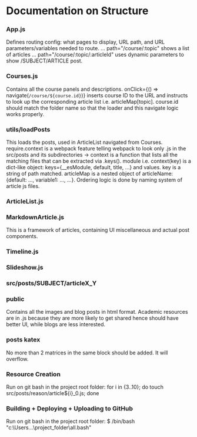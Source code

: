 # Documentation on Structure

### App.js
Defines routing config: what pages to display, URL path, and URL parameters/variables needed to route.
... path="/course/:topic" shows a list of articles
... path="/course/:topic/:articleId" uses dynamic parameters to show /SUBJECT/ARTICLE post.

### Courses.js
Contains all the course panels and descriptions.
onClick={() => navigate(`/course/${course.id}`)} inserts course ID to the URL and instructs to look up the corresponding article list i.e. articleMap[topic].
course.id should match the folder name so that the loader and this navigate logic works properly.

### utils/loadPosts
This loads the posts, used in ArticleList navigated from Courses.
require.context is a webpack feature telling webpack to look only .js in the src/posts and its subdirectories
-> context is a function that lists all the matching files that can be extracted via .keys().
module i.e. context(key) is a dict-like object: keys={__esModule, default, title, ...} and values. key is a string of path matched.
articleMap is a nested object of articleName: {default: ..., variable1: ..., ...}. 
Ordering logic is done by naming system of article js files.

### ArticleList.js


### MarkdownArticle.js
This is a framework of articles, containing UI miscellaneous and actual post components.

### Timeline.js


### Slideshow.js


### src/posts/SUBJECT/articleX_Y


### public
Contains all the images and blog posts in html format.
Academic resources are in .js because they are more likely to get shared hence should have better UI, 
while blogs are less interested.


### posts katex
No more than 2 matrices in the same block should be added. It will overflow.


### Resource Creation
Run on git bash in the project root folder:
for i in {3..10}; do touch src/posts/reason/article${i}_0.js; done


### Building + Deploying + Uploading to GitHub
Run on git bash in the project root folder:
$ /bin/bash "c:\Users\...\project_folder\all.bash"